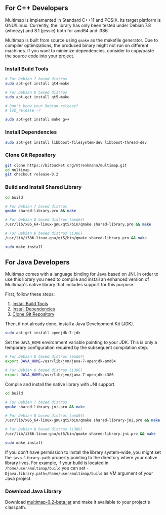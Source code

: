 ## For C++ Developers

Multimap is implemented in Standard C++11 and POSIX.
Its target platform is GNU/Linux. Currently, the library has only been tested
under Debian 7.8 (wheezy) and 8.1 (jessie) both for amd64 and i386.

Multimap is built from source using `qmake` as the makefile generator.
Due to compiler optimizations, the produced binary might not run on
different machines. If you want to minimize dependencies, consider to copy/paste
the source code into your project.

### Install Build Tools

```bash
# For Debian 7 based distros
sudo apt-get install qt4-make

# For Debian 8 based distros
sudo apt-get install qt5-make

# Don't know your Debian release?
# lsb_release -r

sudo apt-get install make g++ 
```

### Install Dependencies

```bash
sudo apt-get install libboost-filesystem-dev libboost-thread-dev
```

### Clone Git Repository

```bash
git clone https://bitbucket.org/mtrenkmann/multimap.git
cd multimap
git checkout release-0.2
```

### Build and Install Shared Library

```bash
cd build

# For Debian 7 based distros
qmake shared-library.pro && make

# For Debian 8 based distros (amd64)
/usr/lib/x86_64-linux-gnu/qt5/bin/qmake shared-library.pro && make

# For Debian 8 based distros (i386)
/usr/lib/i386-linux-gnu/qt5/bin/qmake shared-library.pro && make

sudo make install
```

## For Java Developers

Multimap comes with a language binding for Java based on JNI. In order to use
this library you need to compile and install an enhanced version of Multimap's
native library that includes support for this purpose.

First, follow these steps:

1. [Install Build Tools](#install-build-tools)
2. [Install Dependencies](#install-dependencies)
3. [Clone Git Repository](#clone-git-repository)

Then, if not already done, install a Java Development Kit (JDK).

```bash
sudo apt-get install openjdk-7-jdk
```

Set the `JAVA_HOME` environment variable pointing to your JDK. This is only a
temporary configuration required by the subsequent compilation step.

```bash
# For Debian 8 based distros (amd64)
export JAVA_HOME=/usr/lib/jvm/java-7-openjdk-amd64

# For Debian 8 based distros (i386)
export JAVA_HOME=/usr/lib/jvm/java-7-openjdk-i386
```

Compile and install the native library with JNI support.

```bash
cd build

# For Debian 7 based distros
qmake shared-library-jni.pro && make

# For Debian 8 based distros (amd64)
/usr/lib/x86_64-linux-gnu/qt5/bin/qmake shared-library-jni.pro && make

# For Debian 8 based distros (i386)
/usr/lib/i386-linux-gnu/qt5/bin/qmake shared-library-jni.pro && make

sudo make install
```

If you don't have permission to install the library system-wide, you might set
the `java.library.path` property pointing to the directory where your native
library lives. For example, if your build is located in `/home/user/multimap/build`
you can set `-Djava.library.path=/home/user/multimap/build` as VM argument of your Java
project.

### Download Java Library

Download [multimap-0.2-beta.jar](https://bitbucket.org/mtrenkmann/multimap/downloads/multimap-0.2-beta.jar) and make it available to your project's classpath.

